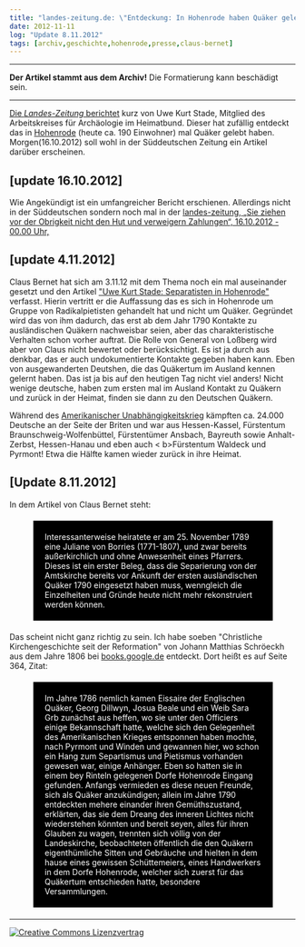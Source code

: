 ```yaml
---
title: "landes-zeitung.de: \"Entdeckung: In Hohenrode haben Quäker gelebt\" [Update 8.11.2012]"
date: 2012-11-11
log: "Update 8.11.2012"
tags: [archiv,geschichte,hohenrode,presse,claus-bernet]
---
```

<hr><b>Der Artikel stammt aus dem Archiv!</b> Die Formatierung kann beschädigt sein.<hr>

<p><a href="http://www.landes-zeitung.de/portal/lokales/lz-heute/rinteln_Entdeckung-In-Hohenrode-haben-Quaeker-gelebt-_arid,469457.html#">Die <i>Landes-Zeitung</i> berichtet</a> kurz von Uwe Kurt Stade, Mitglied des Arbeitskreises für Archäologie im Heimatbund. Dieser hat zufällig entdeckt das in  <a href="http://de.wikipedia.org/wiki/Hohenrode_%28Rinteln%29">Hohenrode</a> (heute ca. 190 Einwohner) mal Quäker gelebt haben. Morgen(16.10.2012) soll wohl in der Süddeutschen Zeitung ein Artikel darüber erscheinen.</p><!--break-->

<h2>[update 16.10.2012]</h2>
<p>Wie Angekündigt ist ein umfangreicher Bericht erschienen. Allerdings nicht in der Süddeutschen sondern noch mal in der <a href="http://www.landes-zeitung.de/portal/lokales/lz-heute/rinteln_Sie-ziehen-vor-der-Obrigkeit-nicht-den-Hut-und-verwei-_arid,469542.html#null">landes-zeitung, „Sie ziehen vor der Obrigkeit nicht den Hut und verweigern Zahlungen“, 16.10.2012 - 00.00 Uhr,</a></p>

<h2>[update 4.11.2012]</h2>

<p>Claus Bernet hat sich am 3.11.12 mit dem Thema noch ein mal auseinander gesetzt und den Artikel <a href="http://quaekernachrichten.blogspot.de/2012/11/uwe-kurt-stade-separatisten-in-hohenrode.html">"Uwe Kurt Stade: Separatisten in Hohenrode"</a> verfasst. Hierin vertritt er die Auffassung das es sich in Hohenrode um Gruppe von Radikalpietisten gehandelt hat und nicht um Quäker. Gegründet wird das von ihm dadurch, das erst ab dem Jahr 1790 Kontakte zu ausländischen Quäkern nachweisbar seien, aber das charakteristische Verhalten schon vorher auftrat. Die Rolle von General von Loßberg wird aber von Claus nicht bewertet oder berücksichtigt. Es ist ja durch aus denkbar, das er auch undokumentierte Kontakte gegeben haben kann. Eben von ausgewanderten Deutshen, die das Quäkertum im Ausland kennen gelernt haben. Das ist ja bis auf den heutigen Tag nicht viel anders! Nicht wenige deutsche, haben zum ersten mal im Ausland Kontakt zu Quäkern und zurück in der Heimat, finden sie dann zu den Deutschen Quäkern.</p> 

<p>Während des <a href="http://de.wikipedia.org/wiki/Amerikanischer_Unabh%C3%A4ngigkeitskrieg#Die_Rolle_der_.E2.80.9EHessen.E2.80.9C.2FDeutschen">Amerikanischer Unabhängigkeitskrieg</a> kämpften ca. 24.000 Deutsche an der Seite der Briten und war aus  Hessen-Kassel, Fürstentum Braunschweig-Wolfenbüttel, Fürstentümer Ansbach, Bayreuth sowie Anhalt-Zerbst, Hessen-Hanau und eben auch < b>Fürstentum Waldeck und Pyrmont</b>! Etwa die Hälfte kamen wieder zurück in ihre Heimat.</p>

<h2>[Update 8.11.2012]</h2>

<p>In dem Artikel von Claus Bernet steht: </p>
<blockquote style="margin: 20px 40px 20px 40px; padding: 20px; background-color: #000; color: white;">
Interessanterweise heiratete er am 25. November 1789 eine Juliane von Borries (1771-1807), und zwar bereits außerkirchlich und ohne Anwesenheit eines Pfarrers. Dieses ist ein erster Beleg, dass die Separierung von der Amtskirche bereits vor Ankunft der ersten ausländischen Quäker 1790 eingesetzt haben muss, wenngleich die Einzelheiten und Gründe heute nicht mehr rekonstruiert werden können. 
</blockquote>

<p>Das scheint nicht ganz richtig zu sein. Ich habe soeben "Christliche Kirchengeschichte seit der Reformation" von Johann Matthias Schröeckh aus dem Jahre 1806 bei <a href="http://books.google.de/books?id=3JzGuzkvCoMC&dq=Hohenrode+Qu%C3%A4ker&hl=de&source=gbs_navlinks_s">books.google.de</a> entdeckt. Dort heißt es auf Seite 364, Zitat: </p>

<blockquote style="margin: 20px 40px 20px 40px; padding: 20px; background-color: #000; color: white;">
Im Jahre 1786 nemlich kamen Eissaire der Englischen Quäker, Georg Dillwyn, Josua Beale und ein Weib Sara Grb zunächst aus heffen, wo sie unter den Officiers einige Bekannschaft hatte, welche sich den Gelegenheit des Amerikanischen Krieges entsponnen haben mochte, nach Pyrmont und Winden und gewannen hier, wo schon ein Hang zum Separtismus und Pietismus vorhanden gewesen war, einige Anhänger. Eben so hatten sie in einem bey Rinteln gelegenen Dorfe Hohenrode Eingang gefunden. Anfangs vermieden es diese neuen Freunde, sich als Quäker anzukündigen; allein im Jahre 1790 entdeckten mehere einander ihren Gemüthszustand, erklärten, das sie dem Dreang des inneren Lichtes nicht wiederstehen könnten und bereit seyen, alles für ihren Glauben zu wagen, trennten sich völlig von der Landeskirche, beobachteten öffentlich die den Quäkern eigenthümliche Sitten und Gebräuche und hielten in dem hause eines gewissen Schüttemeiers, eines Handwerkers in dem Dorfe Hohenrode, welcher sich zuerst für das Quäkertum entschieden hatte, besondere Versammlungen.
</blockquote>



<hr>
<a rel="license" href="http://creativecommons.org/licenses/by-sa/3.0/"><img alt="Creative Commons Lizenzvertrag" style="border-width:0" src="http://i.creativecommons.org/l/by-sa/3.0/88x31.png" /></a>

